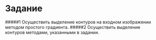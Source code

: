 # Задание
#####1 Осуществить выделение контуров на входном изображении методом простого
градиента.
#####2 Осуществить выделение контуров методами, указанными в задании.

